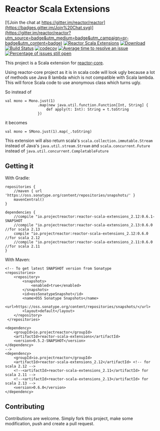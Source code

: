 # Reactor Scala Extensions
[![Join the chat at https://gitter.im/reactor/reactor](https://badges.gitter.im/Join%20Chat.svg)](https://gitter.im/reactor/reactor?utm_source=badge&utm_medium=badge&utm_campaign=pr-badge&utm_content=badge)
[![Reactor Scala Extensions](https://maven-badges.herokuapp.com/maven-central/io.projectreactor/reactor-scala-extensions_2.12/badge.svg?style=plastic)](https://mvnrepository.com/artifact/io.projectreactor/reactor-scala-extensions_2.12)
[![Download](https://api.bintray.com/packages/sinwe/io.projectreactor/reactor-scala-extensions_2.12/images/download.svg) ](https://bintray.com/sinwe/io.projectreactor/reactor-scala-extensions_2.12/_latestVersion)
[![Build Status](https://travis-ci.com/reactor/reactor-scala-extensions.svg?branch=master)](https://travis-ci.com/reactor/reactor-scala-extensions)
[![codecov](https://codecov.io/gh/reactor/reactor-scala-extensions/branch/master/graph/badge.svg)](https://codecov.io/gh/reactor/reactor-scala-extensions)
[![Average time to resolve an issue](http://isitmaintained.com/badge/resolution/reactor/reactor-scala-extensions.svg)](http://isitmaintained.com/project/reactor/reactor-scala-extensions "Average time to resolve an issue")
[![Percentage of issues still open](http://isitmaintained.com/badge/open/reactor/reactor-scala-extensions.svg)](http://isitmaintained.com/project/reactor/reactor-scala-extensions "Percentage of issues still open")
                            
This project is a Scala extension for [reactor-core](https://github.com/reactor/reactor-core).

Using reactor-core project as it is in scala code will look ugly because
a lot of methods use Java 8 lambda which is not compatible with Scala lambda.
This will force Scala code to use anonymous class which turns ugly.

So instead of

    val mono = Mono.just(1)
                   .map(new java.util.function.Function[Int, String] {
                       def apply(t: Int): String = t.toString
                   })
                   
it becomes

    val mono = SMono.just(1).map(_.toString)

This extension will also return scala's `scala.collection.immutable.Stream` instead of Java's `java.util.stream.Stream`
and `scala.concurrent.Future` instead of `java.util.concurrent.CompletableFuture`
## Getting it

With Gradle:
    
    repositories {
        //maven { url 'https://oss.sonatype.org/content/repositories/snapshots/' }
        mavenCentral()
    }
    
    dependencies {
        //compile "io.projectreactor:reactor-scala-extensions_2.12:0.6.1-SNAPSHOT
        //compile "io.projectreactor:reactor-scala-extensions_2.13:0.6.0 //for scala 2.13
        compile "io.projectreactor:reactor-scala-extensions_2.12:0.6.0 //for scala 2.12
        //compile "io.projectreactor:reactor-scala-extensions_2.11:0.6.0 //for scala 2.11
    }

With Maven:

    <!-- To get latest SNAPSHOT version from Sonatype
    <repositories>
        <repository>
            <snapshots>
                <enabled>true</enabled>
            </snapshots>
            <id>ossSonatypeSnapshot</id>
            <name>OSS Sonatype Snapshots</name>
            <url>https://oss.sonatype.org/content/repositories/snapshots/</url>
            <layout>default</layout>
        </repository>
     </repositories>

    <dependency>
        <groupId>io.projectreactor</groupId>
        <artifactId>reactor-scala-extensions</artifactId>
        <version>0.5.2-SNAPSHOT</version>
    </dependency>
    -->
    <dependency>
        <groupId>io.projectreactor</groupId>
        <artifactId>reactor-scala-extensions_2.12</artifactId> <!-- for scala 2.12 -->
        <!--<artifactId>reactor-scala-extensions_2.11</artifactId> for scala 2.11 -->
        <!--<artifactId>reactor-scala-extensions_2.13</artifactId> for scala 2.13 -->
        <version>0.6.0</version>
    </dependency>

## Contributing
Contributions are welcome. Simply fork this project, make some modification, push and 
create a pull request.
